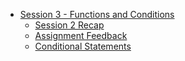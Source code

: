 * [Session 3 - Functions and Conditions](sessions/session3/introduction.md)
    * [Session 2 Recap](sessions/session3/session13_recap.md)
    * [Assignment Feedback](sessions/session3/assigment.md)
    * [Conditional Statements](sessions/session3/conditional_statements.md)
